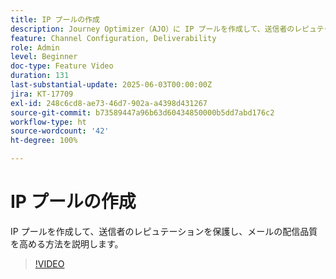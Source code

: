 ```yaml
---
title: IP プールの作成
description: Journey Optimizer（AJO）に IP プールを作成して、送信者のレピュテーションを保護し、メールの配信品質を高める方法を説明します。
feature: Channel Configuration, Deliverability
role: Admin
level: Beginner
doc-type: Feature Video
duration: 131
last-substantial-update: 2025-06-03T00:00:00Z
jira: KT-17709
exl-id: 248c6cd8-ae73-46d7-902a-a4398d431267
source-git-commit: b73589447a96b63d60434850000b5dd7abd176c2
workflow-type: ht
source-wordcount: '42'
ht-degree: 100%

---
```


# IP プールの作成

IP プールを作成して、送信者のレピュテーションを保護し、メールの配信品質を高める方法を説明します。

>[!VIDEO](https://video.tv.adobe.com/v/3463250/?learn=on&enablevpops&captions=jpn)
